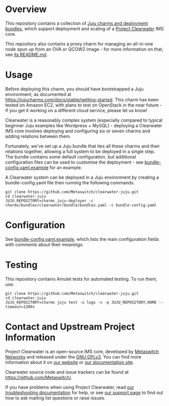 # Overview

This repository contains a collection of [Juju charms and deployment bundles](https://jujucharms.com/about), which support deployment and scaling of a [Project Clearwater](http://www.projectclearwater.org) IMS core.

This repository also contains a proxy charm for managing an all-in-one node spun up from an OVA or QCOW2 image - for more information on that, see [its README.md](charms/trusty/clearwater-aio-proxy/README.md).

# Usage

Before deploying this charm, you should have bootstrapped a Juju environment, as documented at https://jujucharms.com/docs/stable/getting-started. This charm has been tested on Amazon EC2, with plans to test on OpenStack in the near future - if you get it working on a different cloud service, please let us know!

Clearwater is a reasonably complex system (especially compared to typical beginner Juju examples like Wordpress + MySQL) - deploying a Clearwater IMS core involves deploying and configuring six or seven charms and adding relations between them.

Fortunately, we've set up a Juju bundle that ties all these charms and their relations together, allowing a full system to be deployed in a single step. The bundle contains some default configuration, but additional configuration files can be used to customise the deployment - see [bundle-config.yaml.example](bundle-config.yaml.example) for an example.

A Clearwater system can be deployed in a Juju environment by creating a bundle-config.yaml file then running the following commands.

    git clone https://github.com/Metaswitch/clearwater-juju.git
    cd clearwater-juju
    JUJU_REPOSITORY=charms juju-deployer -c charms/bundles/clearwater/bundle/bundles.yaml -c bundle-config.yaml

# Configuration

See [bundle-config.yaml.example](bundle-config.yaml.example), which lists the main configuration fields with comments about their meanings.

# Testing

This repository contains Amulet tests for automated testing. To run them, use:

    git clone https://github.com/Metaswitch/clearwater-juju.git
    cd clearwater-juju
    JUJU_REPOSITORY=charms juju test -o logs -v -p JUJU_REPOSITORY,HOME --timeout=1200s

# Contact and Upstream Project Information

Project Clearwater is an open-source IMS core, developed by [Metaswitch Networks](http://www.metaswitch.com) and released under the [GNU GPLv3](http://www.projectclearwater.org/download/license/). You can find more information about it on [our website](http://www.projectclearwater.org/) or [our documentation site](https://clearwater.readthedocs.org).

Clearwater source code and issue trackers can be found at https://github.com/Metaswitch/.

If you have problems when using Project Clearwater, read [our troubleshooting documentation](http://clearwater.readthedocs.org/en/latest/Troubleshooting_and_Recovery/index.html) for help, or see [our support page](http://clearwater.readthedocs.org/en/latest/Support/index.html) to find out how to ask mailing list questions or raise issues.
